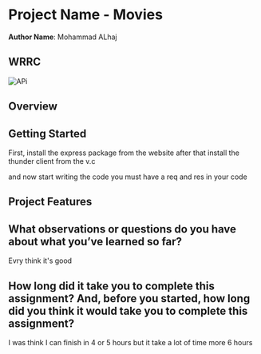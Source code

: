 # Project Name - Movies

**Author Name**: Mohammad ALhaj

## WRRC

![APi](https://user-images.githubusercontent.com/103366971/165633645-9a96af6a-1b55-4bf1-9c26-d17e293fcf79.png)


## Overview

## Getting Started
First, install the express package from the website
after that install the thunder client from the v.c

and now start writing the code you must have a req and res in  your code 

  
## Project Features
## What observations or questions do you have about what you’ve learned so far?
Evry think it's good 

## How long did it take you to complete this assignment? And, before you started, how long did you think it would take you to complete this assignment?

 I was think I can finish in 4 or 5 hours but it take a lot of time more 6 hours 
